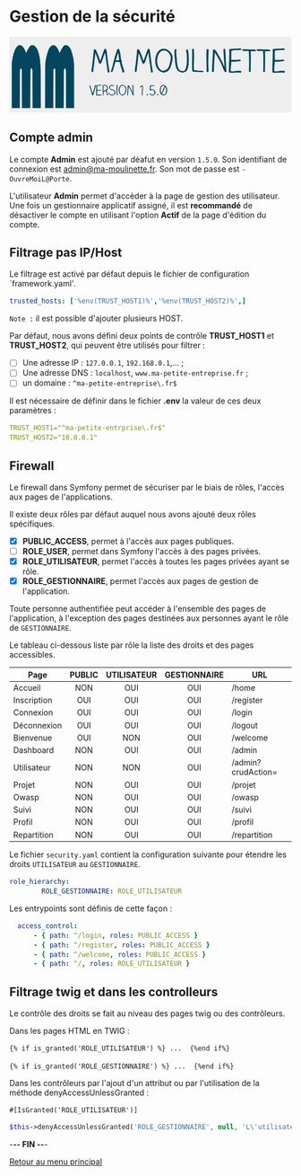 # Gestion de la sécurité

![Ma-Moulinette](/documentation/ressources/home-000.jpg)

## Compte admin

Le compte **Admin** est ajouté par déafut en version  `1.5.0`. Son identifiant de connexion est  <admin@ma-moulinette.fr>. Son mot de passe est `-OuvreMoiL@Porte`.

L'utilisateur **Admin** permet d'accèder à la page de gestion des utilisateur. Une fois un gestionnaire applicatif assigné, il est **recommandé** de désactiver le compte en utilisant l'option **Actif** de la page d'édition du compte.

## Filtrage pas IP/Host

Le filtrage est activé par défaut depuis le fichier de configuration `framework.yaml'.

```yaml
trusted_hosts: ['%env(TRUST_HOST1)%','%env(TRUST_HOST2)%',]
```

`Note :` il est possible d'ajouter plusieurs HOST.

Par défaut, nous avons défini deux points de contrôle **TRUST_HOST1** et **TRUST_HOST2**, qui peuvent être utilisés pour filtrer :

- [ ] Une adresse IP :  `127.0.0.1`, `192.168.0.1`,... ;
- [ ] Une adresse DNS : `localhost`, `www.ma-petite-entreprise.fr` ;
- [ ] un domaine : `^ma-petite-entreprise\.fr$`

Il est nécessaire de définir dans le fichier **.env** la valeur de ces deux paramètres :

```yaml
TRUST_HOST1="^ma-petite-entrprise\.fr$"
TRUST_HOST2="10.0.0.1"
```

## Firewall

Le firewall dans Symfony permet de sécuriser par le biais de rôles, l'accès aux pages de l'applications.

Il existe deux rôles par défaut auquel nous avons ajouté deux rôles spécifiques.

- [x] **PUBLIC_ACCESS**, permet à l'accès aux pages publiques.
- [ ] **ROLE_USER**, permet dans Symfony l'accès à des pages privées.
- [x] **ROLE_UTILISATEUR**, permet l'accès à toutes les pages privées ayant se rôle.
- [x] **ROLE_GESTIONNAIRE**, permet l'accès aux pages de gestion de l'application.

Toute personne authentifiée peut accéder à l'ensemble des pages de l'application, à l'exception des pages destinées aux personnes ayant le rôle de `GESTIONNAIRE`.

Le tableau ci-dessous liste par rôle la liste des droits et des pages accessibles.

|    Page     | PUBLIC | UTILISATEUR | GESTIONNAIRE | URL                |
|-------------|:------:|:-----------:|:------------:|--------------------|
| Accueil     |   NON  |     OUI     |      OUI     | /home              |
| Inscription |   OUI  |     OUI     |      OUI     | /register          |
| Connexion   |   OUI  |     OUI     |      OUI     | /login             |
| Déconnexion |   OUI  |     OUI     |      OUI     | /logout            |
| Bienvenue   |   OUI  |     NON     |      OUI     | /welcome           |
| Dashboard   |   NON  |     OUI     |      OUI     | /admin             |
| Utilisateur |   NON  |     NON     |      OUI     | /admin?crudAction= |
| Projet      |   NON  |     OUI     |      OUI     | /projet            |
| Owasp       |   NON  |     OUI     |      OUI     | /owasp             |
| Suivi       |   NON  |     OUI     |      OUI     | /suivi             |
| Profil      |   NON  |     OUI     |      OUI     | /profil            |
| Repartition |   NON  |     OUI     |      OUI     | /repartition       |

Le fichier `security.yaml` contient la configuration suivante pour étendre les droits `UTILISATEUR` au `GESTIONNAIRE`.

```yaml
role_hierarchy:
        ROLE_GESTIONNAIRE: ROLE_UTILISATEUR
```

Les entrypoints sont définis de cette façon :

```yaml
  access_control:
      - { path: ^/login, roles: PUBLIC_ACCESS }
      - { path: ^/register, roles: PUBLIC_ACCESS }
      - { path: ^/welcome, roles: PUBLIC_ACCESS }
      - { path: ^/, roles: ROLE_UTILISATEUR }
```

## Filtrage twig et dans les controlleurs

Le contrôle des droits se fait au niveau des pages twig ou des contrôleurs.

Dans les pages HTML en TWIG :

```T
{% if is_granted('ROLE_UTILISATEUR') %} ...  {%end if%}

{% if is_granted('ROLE_GESTIONNAIRE') %} ...  {%end if%}
```

Dans les contrôleurs par l'ajout d'un attribut ou par l'utilisation de la méthode denyAccessUnlessGranted :

```T
#[IsGranted('ROLE_UTILISATEUR')]
```

```php
$this->denyAccessUnlessGranted('ROLE_GESTIONNAIRE', null, 'L\'utilisateur essaye d\'accèder à la page sans avoir le rôle ROLE_GESTIONNAIRE');
```

-**-- FIN --**-

[Retour au menu principal](/README.md)

